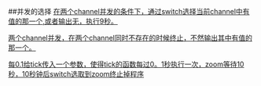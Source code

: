 ##并发的选择
[在两个channel并发的条件下，通过switch选择当前channel中有值的那一个,或者输出无，执行9秒。](main.go)

[两个channel并发，在两个channel同时不存在的时候终止，不然输出其中有值的那一个。](remember_to_close_channel.go)

[每0.1给tick传入一个参数，使得tick的函数每过0。1秒执行一次，zoom等待10秒，10秒钟后switch选取到zoom终止掉程序]()
